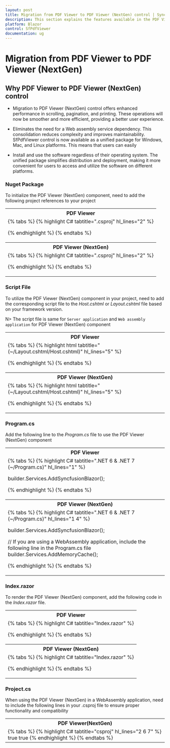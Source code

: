 ```yaml
---
layout: post
title: Migration from PDF Viewer to PDF Viewer (NextGen) control | Syncfusion
description: This section explains the features available in the PDF Viewer (NextGen) control over PDF Viewer.
platform: Blazor
control: SfPdfViewer
documentation: ug
---
```


# Migration from PDF Viewer to PDF Viewer (NextGen)

## Why PDF Viewer to PDF Viewer (NextGen) control

* Migration to PDF Viewer (NextGen) control offers enhanced performance in scrolling, pagination, and printing. These operations will now be smoother and more efficient, providing a better user experience.

* Eliminates the need for a Web assembly service dependency. This consolidation reduces complexity and improves maintainability.
SfPdfViewer control is now available as a unified package for Windows, Mac, and Linux platforms. This means that users can easily 

* Install and use the software regardless of their operating system. The unified package simplifies distribution and deployment, making it more convenient for users to access and utilize the software on different platforms.

### Nuget Package

To initialize the PDF Viewer (NextGen) component, need to add the following project references to your project 

<table>
<tr>
<th>PDF Viewer</th>
</tr>
<tr>
<td>
{% tabs %}
{% highlight C# tabtitle=".csproj" hl_lines="2" %}

<ItemGroup>
    <PackageReference Include="Syncfusion.Blazor.PdfViewer"/>
</ItemGroup>

{% endhighlight %}
{% endtabs %}
</td>
</tr>
<tr>
<th>PDF Viewer (NextGen)</th>
</tr>
<tr>
<td>
{% tabs %}
{% highlight C# tabtitle=".csproj" hl_lines="2" %}

<ItemGroup>
    <PackageReference Include="Syncfusion.Blazor.SfPdfViewer"/>
</ItemGroup>

{% endhighlight %}
{% endtabs %}
</td>
</tr>
</table>

### Script File

To utilize the PDF Viewer (NextGen) component in your project, need to add the corresponding script file to the *Host.cshtml* or *Layout.cshtml* file based on your framework version.

N> The script file is same for `Server application` and `Web assembly application` for PDF Viewer (NextGen) component

<table>
<tr>
<th>PDF Viewer</th>
</tr>
<tr>
<td>
{% tabs %}
{% highlight html tabtitle="(~/Layout.cshtml/Host.cshtml)" hl_lines="5" %}

<head>
    <!-- Syncfusion Blazor PDF Viewer controls theme style sheet -->
    <link href="_content/Syncfusion.Blazor.Themes/bootstrap5.css" rel="stylesheet" />
    <!-- Syncfusion Blazor PDF Viewer controls scripts -->
    <script src="_content/Syncfusion.Blazor.PdfViewer/scripts/syncfusion-blazor-pdfviewer.min.js" type="text/javascript"></script>
</head>

{% endhighlight %}
{% endtabs %}
</td>
</tr>
<tr>
<th>PDF Viewer (NextGen)</th>
</tr>
<tr>
<td>
{% tabs %}
{% highlight html tabtitle="(~/Layout.cshtml/Host.cshtml)" hl_lines="5" %}

<head>
    <!-- Syncfusion Blazor SfPdfViewer controls theme style sheet -->
    <link href="_content/Syncfusion.Blazor.Themes/bootstrap5.css" rel="stylesheet" />
    <!-- Syncfusion Blazor SfPdfViewer controls scripts -->
    <script src="_content/Syncfusion.Blazor.SfPdfViewer/scripts/syncfusion-blazor-sfpdfviewer.min.js" type="text/javascript"></script>
</head>

{% endhighlight %}
{% endtabs %}
</td>
</tr>
</table>

### Program.cs

Add the following line to the *Program.cs* file to use the PDF Viewer (NextGen) component

<table>
<tr>
<th>PDF Viewer</th>
</tr>
<tr>
<td>
{% tabs %}
{% highlight C# tabtitle=".NET 6 & .NET 7 (~/Program.cs)" hl_lines="1" %}

builder.Services.AddSyncfusionBlazor();

{% endhighlight %}
{% endtabs %}
</td>
</tr>

<tr>
<th>PDF Viewer (NextGen)</th>
</tr>
<tr>
<td>
{% tabs %}
{% highlight C# tabtitle=".NET 6 & .NET 7 (~/Program.cs)" hl_lines="1 4" %}

builder.Services.AddSyncfusionBlazor();

// If you are using a WebAssembly application, include the following line in the Program.cs file
builder.Services.AddMemoryCache();

{% endhighlight %}
{% endtabs %}
</td>
</tr>
</table>

### Index.razor

To render the PDF Viewer (NextGen) component, add the following code in the *Index.razor* file.

<table>
<tr>
<th>PDF Viewer</th>
</tr>
<tr>
<td>
{% tabs %}
{% highlight C# tabtitle="Index.razor" %}

<SfPdfViewer DocumentPath="PDF_Succinctly.pdf" ServiceUrl="api/pdfviewer" Height="100%" Width="100%"></SfPdfViewer>

{% endhighlight %}
{% endtabs %}

</td>
</tr>
<tr>
<th>PDF Viewer (NextGen)</th>
</tr>
<tr>
<td>
{% tabs %}
{% highlight C# tabtitle="Index.razor" %}

<SfPdfViewer2 DocumentPath="PDF_Succinctly.pdf" Height="100%" Width="100%"></SfPdfViewer2>

{% endhighlight %}
{% endtabs %}
</td>
</tr>
</table>

### Project.cs

When using the PDF Viewer (NextGen) in a WebAssembly application, need to include the following lines in your .csproj file to ensure proper functionality and compatibility 

<table>
<tr>
<th>PDF Viewer(NextGen)</th>
</tr>
<td>
{% tabs %}
{% highlight C# tabtitle="csproj" hl_lines="2 6 7" %}
<ItemGroup>
    <NativeFileReference Include="$(SkiaSharpStaticLibraryPath)\2.0.23\*.a" />
</ItemGroup>

<PropertyGroup>
	<WasmNativeStrip>true</WasmNativeStrip>
	<WasmBuildNative>true</WasmBuildNative>
</PropertyGroup>
{% endhighlight %}
{% endtabs %}

</td>
</table>